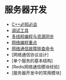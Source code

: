 # 服务器开发

* [C++必知必会](./cpp_bizhibihui.md)
* [调试工具](./tool_debug.md)
* [多线程编程与资源同步](./multi_thread_resource_synchronization.md)
* [网络编程重点](./net.md)
* [网络通信故障排查命令](./trouble_shooting.md)
* [网络通信协议设计]
* [单个服务的基本结构]
* [Redis网络通信模块经验]
* [服务器开发中的常用模块]

